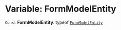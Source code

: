 # Variable: FormModelEntity

`Const` **FormModelEntity**: typeof [`FormModelEntity`](/en/auto-docs/form-core/variables/FormModelEntity.md)
